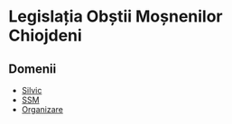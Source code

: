 # Legislația Obștii Moșnenilor Chiojdeni

## Domenii
- [Silvic](/obste/legislatie/silvic/)
- [SSM](/obste/legislatie/ssm/)
- [Organizare](/obste/legislatie/organizare/)
